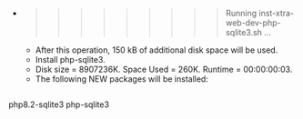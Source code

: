 * >>>>>>>>> Running inst-xtra-web-dev-php-sqlite3.sh ...
  * After this operation, 150 kB of additional disk space will be used.
  * Install php-sqlite3.
  * Disk size = 8907236K. Space Used = 260K. Runtime = 00:00:00:03.
  * The following NEW packages will be installed:
  ```bash
php8.2-sqlite3 php-sqlite3
  ```
